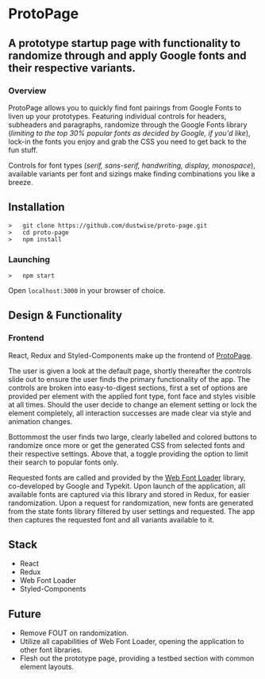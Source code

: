 # ProtoPage
## A prototype startup page with functionality to randomize through and apply Google fonts and their respective variants.

### Overview
ProtoPage allows you to quickly find font pairings from Google Fonts to liven up your prototypes. Featuring individual controls for headers, subheaders and paragraphs, randomize through the Google Fonts library (*limiting to the top 30% popular fonts as decided by Google, if you'd like*), lock-in the fonts you enjoy and grab the CSS you need to get back to the fun stuff.

Controls for font types (*serif, sans-serif, handwriting, display, monospace*), available variants per font and sizings make finding combinations you like a breeze.

## Installation

```
>   git clone https://github.com/dustwise/proto-page.git
>   cd proto-page
>   npm install
```

### Launching

```
>   npm start
```

Open `localhost:3000` in your browser of choice.

## Design & Functionality

### Frontend

React, Redux and Styled-Components make up the frontend of [ProtoPage](http://protopage.dustwise.com). 

The user is given a look at the default page, shortly thereafter the controls slide out to ensure the user finds the primary functionality of the app. The controls are broken into easy-to-digest sections, first a set of options are provided per element with the applied font type, font face and styles visible at all times. Should the user decide to change an element setting or lock the element completely, all interaction successes are made clear via style and animation changes.

Bottommost the user finds two large, clearly labelled and colored buttons to randomize once more or get the generated CSS from selected fonts and their respective settings. Above that, a toggle providing the option to limit their search to popular fonts only.

Requested fonts are called and provided by the [Web Font Loader](https://github.com/typekit/webfontloader) library, co-developed by Google and Typekit. Upon launch of the application, all available fonts are captured via this library and stored in Redux, for easier randomization. Upon a request for randomization, new fonts are generated from the state fonts library filtered by user settings and requested. The app then captures the requested font and all variants available to it. 


## Stack
- React
- Redux
- Web Font Loader
- Styled-Components

## Future

- Remove FOUT on randomization.
- Utilize all capabilities of Web Font Loader, opening the application to other font libraries.
- Flesh out the prototype page, providing a testbed section with common element layouts.